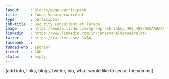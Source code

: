 ```yaml
---
layout     : blocks/page-participant
title      : Jonas Vanalderweireldt
type       : participant
job-title  : Security Consultant at Toreon
image      : https://media.licdn.com/mpr/mpr/shrinknp_400_400/AAEAAQAAAAAAAAfmAAAAJDk4NTc1MDNhLWMwMTQtNGZhZS05YTNlLTBjNDM1YzVhNmJiYQ.jpg
linkedin   : https://www.linkedin.com/in/jonasvanalderweireldt/
twiter     : https://twitter.com/_JVAW
facebook   :
funded-who : sponsor
ticket     : 24h
status     : empty
---
```


(add info, links, blogs, twitter, bio, what would like to see at the summit)
